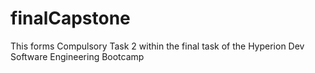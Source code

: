 # finalCapstone
This forms Compulsory Task 2 within the final task of the Hyperion Dev Software Engineering Bootcamp

